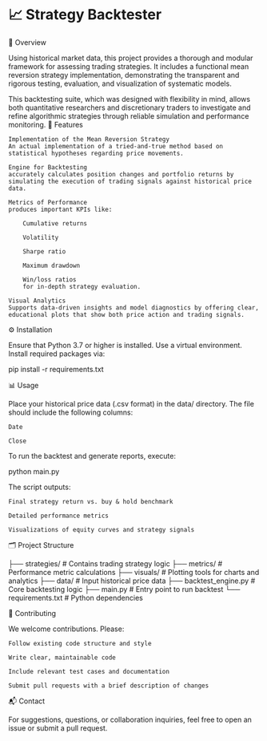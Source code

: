 # 📈 Strategy Backtester
🧠 Overview

Using historical market data, this project provides a thorough and modular framework for assessing trading strategies. It includes a functional mean reversion strategy implementation, demonstrating the transparent and rigorous testing, evaluation, and visualization of systematic models.

This backtesting suite, which was designed with flexibility in mind, allows both quantitative researchers and discretionary traders to investigate and refine algorithmic strategies through reliable simulation and performance monitoring.
🚀 Features

    Implementation of the Mean Reversion Strategy
    An actual implementation of a tried-and-true method based on statistical hypotheses regarding price movements.

    Engine for Backtesting
    accurately calculates position changes and portfolio returns by simulating the execution of trading signals against historical price data.

    Metrics of Performance
    produces important KPIs like:

        Cumulative returns

        Volatility

        Sharpe ratio

        Maximum drawdown

        Win/loss ratios
        for in-depth strategy evaluation.

    Visual Analytics
    Supports data-driven insights and model diagnostics by offering clear, educational plots that show both price action and trading signals.

⚙️ Installation

Ensure that Python 3.7 or higher is installed. Use a virtual environment.
Install required packages via:

pip install -r requirements.txt

📊 Usage

Place your historical price data (.csv format) in the data/ directory. The file should include the following columns:

    Date

    Close

To run the backtest and generate reports, execute:

python main.py

The script outputs:

    Final strategy return vs. buy & hold benchmark

    Detailed performance metrics

    Visualizations of equity curves and strategy signals

🗂️ Project Structure

├── strategies/          # Contains trading strategy logic
├── metrics/             # Performance metric calculations
├── visuals/             # Plotting tools for charts and analytics
├── data/                # Input historical price data
├── backtest_engine.py   # Core backtesting logic
├── main.py              # Entry point to run backtest
└── requirements.txt     # Python dependencies

🤝 Contributing

We welcome contributions. Please:

    Follow existing code structure and style

    Write clear, maintainable code

    Include relevant test cases and documentation

    Submit pull requests with a brief description of changes

 📬 Contact

For suggestions, questions, or collaboration inquiries, feel free to open an issue or submit a pull request.